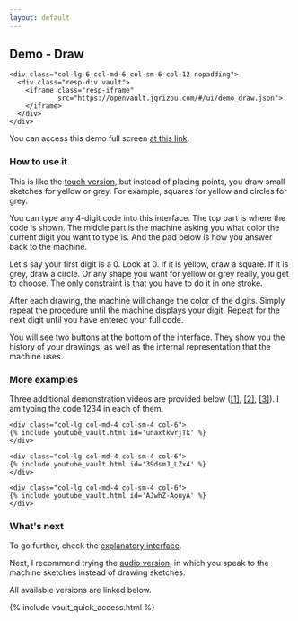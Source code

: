 ```yaml
---
layout: default
---
```


## Demo - Draw

<div class="container">
  <div class="row align-items-center justify-content-center">

    <div class="col-lg-6 col-md-6 col-sm-6 col-12 nopadding">
      <div class="resp-div vault">
        <iframe class="resp-iframe"
                src="https://openvault.jgrizou.com/#/ui/demo_draw.json">
        </iframe>
      </div>
    </div>

  </div>
</div>

You can access this demo full screen [at this link](https://openvault.jgrizou.com/#/ui/demo_draw.json).

### How to use it

This is like the [touch version](../touch/), but instead of placing points, you draw small sketches for yellow or grey. For example, squares for yellow and circles for grey.

You can type any 4-digit code into this interface. The top part is where the code is shown. The middle part is the machine asking you what color the current digit you want to type is. And the pad below is how you answer back to the machine.

Let's say your first digit is a 0. Look at 0. If it is yellow, draw a square. If it is grey, draw a circle. Or any shape you want for yellow or grey really, you get to choose. The only constraint is that you have to do it in one stroke.

After each drawing, the machine will change the color of the digits. Simply repeat the procedure until the machine displays your digit. Repeat for the next digit until you have entered your full code.

You will see two buttons at the bottom of the interface. They show you the history of your drawings, as well as the internal representation that the machine uses.

### More examples

Three additional demonstration videos are provided below ([[1]](https://www.youtube.com/embed/unaxtkwrjTk), [[2]](https://www.youtube.com/embed/39dsmJ_LZx4), [[3]](https://www.youtube.com/embed/AJwhZ-AouyA)). I am typing the code 1234 in each of them.


<div class="container">
  <div class="row align-items-center justify-content-center">

    <div class="col-lg col-md-4 col-sm-4 col-6">
    {% include youtube_vault.html id='unaxtkwrjTk' %}
    </div>

    <div class="col-lg col-md-4 col-sm-4 col-6">
    {% include youtube_vault.html id='39dsmJ_LZx4' %}
    </div>

    <div class="col-lg col-md-4 col-sm-4 col-6">
    {% include youtube_vault.html id='AJwhZ-AouyA' %}
    </div>

  </div>
</div>

### What's next

To go further, check the [explanatory interface](../../tuto/draw/).

Next, I recommend trying the [audio version](../audio/), in which you speak to the machine sketches instead of drawing sketches.

All available versions are linked below.

{% include vault_quick_access.html %}
